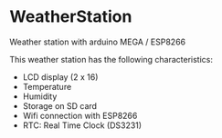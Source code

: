 # WeatherStation
Weather station with arduino MEGA / ESP8266

This weather station has the following characteristics:

- LCD display (2 x 16)
- Temperature
- Humidity
- Storage on SD card
- Wifi connection with ESP8266
- RTC: Real Time Clock (DS3231)
